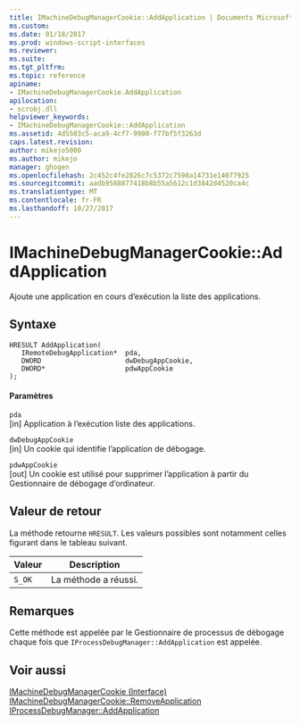 ```yaml
---
title: IMachineDebugManagerCookie::AddApplication | Documents Microsoft
ms.custom: 
ms.date: 01/18/2017
ms.prod: windows-script-interfaces
ms.reviewer: 
ms.suite: 
ms.tgt_pltfrm: 
ms.topic: reference
apiname:
- IMachineDebugManagerCookie.AddApplication
apilocation:
- scrobj.dll
helpviewer_keywords:
- IMachineDebugManagerCookie::AddApplication
ms.assetid: 4d5503c5-aca9-4cf7-9900-f77bf5f3263d
caps.latest.revision: 
author: mikejo5000
ms.author: mikejo
manager: ghogen
ms.openlocfilehash: 2c452c4fe2826c7c5372c7598a14731e14077925
ms.sourcegitcommit: aadb9588877418b8b55a5612c1d3842d4520ca4c
ms.translationtype: MT
ms.contentlocale: fr-FR
ms.lasthandoff: 10/27/2017
---
```

# <a name="imachinedebugmanagercookieaddapplication"></a>IMachineDebugManagerCookie::AddApplication
Ajoute une application en cours d’exécution la liste des applications.  
  
## <a name="syntax"></a>Syntaxe  
  
```  
HRESULT AddApplication(  
   IRemoteDebugApplication*  pda,  
   DWORD                     dwDebugAppCookie,  
   DWORD*                    pdwAppCookie  
);  
```  
  
#### <a name="parameters"></a>Paramètres  
 `pda`  
 [in] Application à l’exécution liste des applications.  
  
 `dwDebugAppCookie`  
 [in] Un cookie qui identifie l’application de débogage.  
  
 `pdwAppCookie`  
 [out] Un cookie est utilisé pour supprimer l’application à partir du Gestionnaire de débogage d’ordinateur.  
  
## <a name="return-value"></a>Valeur de retour  
 La méthode retourne `HRESULT`. Les valeurs possibles sont notamment celles figurant dans le tableau suivant.  
  
|Valeur|Description|  
|-----------|-----------------|  
|`S_OK`|La méthode a réussi.|  
  
## <a name="remarks"></a>Remarques  
 Cette méthode est appelée par le Gestionnaire de processus de débogage chaque fois que `IProcessDebugManager::AddApplication` est appelée.  
  
## <a name="see-also"></a>Voir aussi  
 [IMachineDebugManagerCookie (Interface)](../../winscript/reference/imachinedebugmanagercookie-interface.md)   
 [IMachineDebugManagerCookie::RemoveApplication](../../winscript/reference/imachinedebugmanagercookie-removeapplication.md)   
 [IProcessDebugManager::AddApplication](../../winscript/reference/iprocessdebugmanager-addapplication.md)